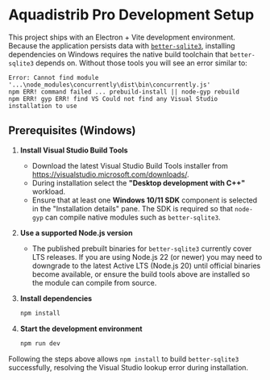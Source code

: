 # Aquadistrib Pro Development Setup

This project ships with an Electron + Vite development environment. Because the
application persists data with [`better-sqlite3`](https://github.com/WiseLibs/better-sqlite3),
installing dependencies on Windows requires the native build toolchain that
`better-sqlite3` depends on. Without those tools you will see an error similar
to:

```
Error: Cannot find module '...\node_modules\concurrently\dist\bin\concurrently.js'
npm ERR! command failed ... prebuild-install || node-gyp rebuild
npm ERR! gyp ERR! find VS Could not find any Visual Studio installation to use
```

## Prerequisites (Windows)

1. **Install Visual Studio Build Tools**
   - Download the latest Visual Studio Build Tools installer from
     <https://visualstudio.microsoft.com/downloads/>.
   - During installation select the **"Desktop development with C++"** workload.
   - Ensure that at least one **Windows 10/11 SDK** component is selected in the
     "Installation details" pane. The SDK is required so that `node-gyp` can
     compile native modules such as `better-sqlite3`.

2. **Use a supported Node.js version**
   - The published prebuilt binaries for `better-sqlite3` currently cover LTS
     releases. If you are using Node.js 22 (or newer) you may need to downgrade
     to the latest Active LTS (Node.js 20) until official binaries become
     available, or ensure the build tools above are installed so the module can
     compile from source.

3. **Install dependencies**
   ```bash
   npm install
   ```

4. **Start the development environment**
   ```bash
   npm run dev
   ```

Following the steps above allows `npm install` to build `better-sqlite3`
successfully, resolving the Visual Studio lookup error during installation.
